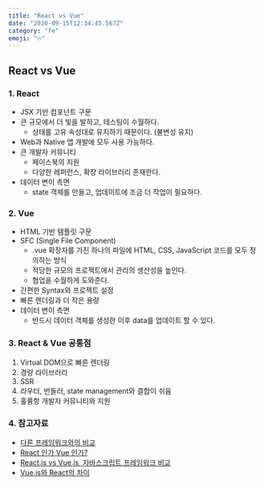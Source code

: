 ```yaml
---
title: "React vs Vue"
date: "2020-09-15T12:34:45.567Z"
category: "fe"
emoji: "🔥"
---
```


## React vs Vue

### 1. React

- JSX 기반 컴포넌트 구문
- 큰 규모에서 더 빛을 발하고, 테스팅이 수월하다.
  - 상태를 고유 속성대로 유지하기 때문이다. (불변성 유지)
- Web과 Native 앱 개발에 모두 사용 가능하다.
- 큰 개발자 커뮤니티
  - 페이스북의 지원
  - 다양한 레퍼런스, 확장 라이브러리 존재한다.
- 데이터 변이 측면
  - state 객체를 만들고, 업데이트에 조금 더 작업이 필요하다.

### 2. Vue

- HTML 기반 템플릿 구문
- SFC (Single File Component)
  - .vue 확장자를 가진 하나의 파일에 HTML, CSS, JavaScript 코드를 모두 정의하는 방식
  - 적당한 규모의 프로젝트에서 관리의 생산성을 높인다.
  - 협업을 수월하게 도와준다.
- 간편한 Syntax와 프로젝트 설정
- 빠른 렌더링과 더 작은 용량
- 데이터 변이 측면
  - 반드시 데이터 객체를 생성한 이후 data를 업데이트 할 수 있다.

### 3. React & Vue 공통점

1. Virtual DOM으로 빠른 렌더링
2. 경량 라이브러리
3. SSR
4. 라우터, 번들러, state management와 결합이 쉬움
5. 훌륭항 개발자 커뮤니티와 지원

### 4. 참고자료

- [다른 프레임워크와의 비교](https://kr.vuejs.org/v2/guide/comparison.html)
- [React 인가 Vue 인가?](https://joshua1988.github.io/web_dev/vue-or-react/)
- [React.js vs Vue.js, 자바스크립트 프레임워크 비교](http://library.gabia.com/contents/infrahosting/8284)
- [Vue.js와 React의 차이](https://gyoogle.dev/blog/web-knowledge/Vue.js%EC%99%80%20React%EC%9D%98%20%EC%B0%A8%EC%9D%B4.html)